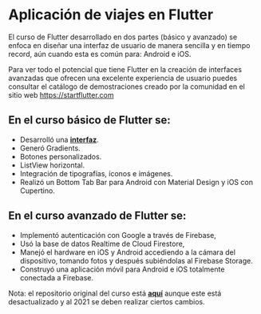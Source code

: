 # Aplicación de viajes en Flutter

El curso de Flutter desarrollado en dos partes (básico y avanzado) se enfoca en diseñar una interfaz de usuario de manera sencilla y en tiempo record, aún cuando esta es común para: Android e iOS.

Para ver todo el potencial que tiene Flutter en la creación de interfaces avanzadas que ofrecen una excelente experiencia de usuario puedes consultar el catálogo de demostraciones creado por la comunidad en el sitio web https://startflutter.com

## En el curso básico de Flutter se:

- Desarrolló una [**interfaz**](uplabs.com "interfaz").
- Generó Gradients.
- Botones personalizados.
- ListView horizontal.
- Integración de tipografías, íconos e imágenes.
- Realizó un Bottom Tab Bar para Android con Material Design y iOS con Cupertino.

## En el curso avanzado de Flutter se:

- Implementó autenticación con Google a través de Firebase, 
- Usó la base de datos Realtime de Cloud Firestore, 
- Manejó el hardware en iOS y Android accediendo a la cámara del dispositivo, tomando fotos y después subiéndolas al Firebase Storage. 
- Construyó una aplicación móvil para Android e iOS totalmente conectada a Firebase.

Nota: el repositorio original del curso está [**aquí**](https://github.com/anncode1/Curso-de-Flutter-Avanzado-en-Platzi/tree/29.ManageImageFirebaseStorage "aquí") aunque este está desactualizado y al 2021 se deben realizar ciertos cambios. 
